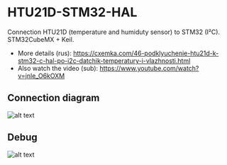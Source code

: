 # HTU21D-STM32-HAL
Connection HTU21D (temperature and humiduty sensor) to STM32 (I²C). STM32CubeMX + Keil.
* More details (rus): https://cxemka.com/46-podklyuchenie-htu21d-k-stm32-c-hal-po-i2c-datchik-temperatury-i-vlazhnosti.html
* Also watch the video (sub): https://www.youtube.com/watch?v=jnle_O6kOXM
## Connection diagram
![alt text](https://cxemka.com/upload/art/htu21d/stm32f103_htu21d_wiring_diagramm.svg)
## Debug
![alt text](https://cxemka.com/upload/art/htu21d/live_variable.png)
